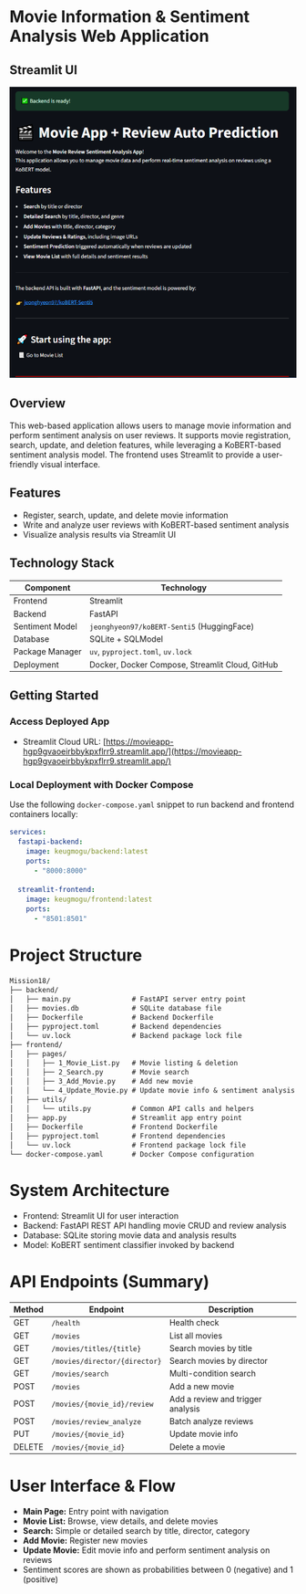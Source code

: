 # Movie Information & Sentiment Analysis Web Application

## Streamlit UI
![Main Page](images/main_page.png)

## Overview

This web-based application allows users to manage movie information and perform sentiment analysis on user reviews. It supports movie registration, search, update, and deletion features, while leveraging a KoBERT-based sentiment analysis model. The frontend uses Streamlit to provide a user-friendly visual interface.

## Features

- Register, search, update, and delete movie information
- Write and analyze user reviews with KoBERT-based sentiment analysis
- Visualize analysis results via Streamlit UI

## Technology Stack

| Component         | Technology                  |
|-------------------|-----------------------------|
| Frontend          | Streamlit                   |
| Backend           | FastAPI                     |
| Sentiment Model   | `jeonghyeon97/koBERT-Senti5` (HuggingFace) |
| Database          | SQLite + SQLModel           |
| Package Manager   | `uv`, `pyproject.toml`, `uv.lock` |
| Deployment        | Docker, Docker Compose, Streamlit Cloud, GitHub |

## Getting Started

### Access Deployed App

- Streamlit Cloud URL: [https://movieapp-hgp9gvaoeirbbykpxflrr9.streamlit.app/](https://movieapp-hgp9gvaoeirbbykpxflrr9.streamlit.app/)

### Local Deployment with Docker Compose

Use the following `docker-compose.yaml` snippet to run backend and frontend containers locally:

```yaml
services:
  fastapi-backend:
    image: keugmogu/backend:latest
    ports:
      - "8000:8000"

  streamlit-frontend:
    image: keugmogu/frontend:latest
    ports:
      - "8501:8501"
```


# Project Structure

```plaintext
Mission18/
├── backend/
│   ├── main.py               # FastAPI server entry point
│   ├── movies.db             # SQLite database file
│   ├── Dockerfile            # Backend Dockerfile
│   ├── pyproject.toml        # Backend dependencies
│   └── uv.lock               # Backend package lock file
├── frontend/
│   ├── pages/
│   │   ├── 1_Movie_List.py   # Movie listing & deletion
│   │   ├── 2_Search.py       # Movie search
│   │   ├── 3_Add_Movie.py    # Add new movie
│   │   └── 4_Update_Movie.py # Update movie info & sentiment analysis
│   ├── utils/
│   │   └── utils.py          # Common API calls and helpers
│   ├── app.py                # Streamlit app entry point
│   ├── Dockerfile            # Frontend Dockerfile
│   ├── pyproject.toml        # Frontend dependencies
│   └── uv.lock               # Frontend package lock file
└── docker-compose.yaml       # Docker Compose configuration
```
# System Architecture
- Frontend: Streamlit UI for user interaction
- Backend: FastAPI REST API handling movie CRUD and review analysis
- Database: SQLite storing movie data and analysis results
- Model: KoBERT sentiment classifier invoked by backend

# API Endpoints (Summary)
| Method | Endpoint                      | Description                       |
| ------ | ----------------------------- | --------------------------------- |
| GET    | `/health`                     | Health check                      |
| GET    | `/movies`                     | List all movies                   |
| GET    | `/movies/titles/{title}`      | Search movies by title            |
| GET    | `/movies/director/{director}` | Search movies by director         |
| GET    | `/movies/search`              | Multi-condition search            |
| POST   | `/movies`                     | Add a new movie                   |
| POST   | `/movies/{movie_id}/review`   | Add a review and trigger analysis |
| POST   | `/movies/review_analyze`      | Batch analyze reviews             |
| PUT    | `/movies/{movie_id}`          | Update movie info                 |
| DELETE | `/movies/{movie_id}`          | Delete a movie                    |


# User Interface & Flow
- **Main Page:** Entry point with navigation
- **Movie List:** Browse, view details, and delete movies
- **Search:** Simple or detailed search by title, director, category
- **Add Movie:** Register new movies
- **Update Movie:** Edit movie info and perform sentiment analysis on reviews
- Sentiment scores are shown as probabilities between 0 (negative) and 1 (positive)
